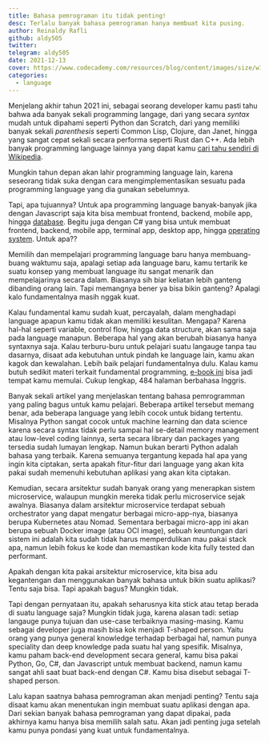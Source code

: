 ```yaml
---
title: Bahasa pemrograman itu tidak penting!
desc: Terlalu banyak bahasa pemrograman hanya membuat kita pusing.
author: Reinaldy Rafli
github: aldy505
twitter:
telegram: aldy505
date: 2021-12-13
cover: https://www.codecademy.com/resources/blog/content/images/size/w1600/2020/08/what-programming-language-should-i-learn.png
categories:
  - language
---
```


Menjelang akhir tahun 2021 ini, sebagai seorang developer kamu pasti tahu bahwa ada banyak sekali programming langage, dari yang secara _syntax_ mudah untuk dipahami seperti Python dan Scratch, dari yang memiliki banyak sekali _parenthesis_ seperti Common Lisp, Clojure, dan Janet, hingga yang sangat cepat sekali secara performa seperti Rust dan C++. Ada lebih banyak programming language lainnya yang dapat kamu [cari tahu sendiri di Wikipedia](https://en.wikipedia.org/wiki/List_of_programming_languages_by_type).

Mungkin tahun depan akan lahir programming language lain, karena seseorang tidak suka dengan cara mengimplementasikan sesuatu pada programming language yang dia gunakan sebelumnya.

Tapi, apa tujuannya? Untuk apa programming language banyak-banyak jika dengan Javascript saja kita bisa membuat frontend, backend, mobile app, hingga [database](https://pouchdb.com/). Begitu juga dengan C# yang bisa untuk membuat frontend, backend, mobile app, terminal app, desktop app, hingga [operating system](https://en.wikipedia.org/wiki/Midori_%28operating_system%29). Untuk apa??

Memilih dan mempelajari programming language baru hanya membuang-buang waktumu saja, apalagi setiap ada language baru, kamu tertarik ke suatu konsep yang membuat language itu sangat menarik dan mempelajarinya secara dalam. Biasanya sih biar keliatan lebih ganteng dibanding orang lain. Tapi memangnya bener ya bisa bikin ganteng? Apalagi kalo fundamentalnya masih nggak kuat.

Kalau fundamental kamu sudah kuat, percayalah, dalam menghadapi language apapun kamu tidak akan memiliki kesulitan. Mengapa? Karena hal-hal seperti variable, control flow, hingga data structure, akan sama saja pada language manapun. Beberapa hal yang akan berubah biasanya hanya syntaxnya saja. Kalau terburu-buru untuk pelajari suatu langauge tanpa tau dasarnya, disaat ada kebutuhan untuk pindah ke language lain, kamu akan kagok dan kewalahan. Lebih baik pelajari fundamentalnya dulu. Kalau kamu butuh sedikit materi terkait fundamental programming, [e-book ini](https://openlibrary-repo.ecampusontario.ca/jspui/bitstream/123456789/692/3/Programming-Fundamentals-1570222270.pdf) bisa jadi tempat kamu memulai. Cukup lengkap, 484 halaman berbahasa Inggris.

Banyak sekali artikel yang menjelaskan tentang bahasa pemrogramman yang paling bagus untuk kamu pelajari. Beberapa artikel tersebut memang benar, ada beberapa language yang lebih cocok untuk bidang tertentu. Misalnya Python sangat cocok untuk machine learning dan data science karena secara syntax tidak perlu sampai hal se-detail memory management atau low-level coding lainnya, serta secara library dan packages yang tersedia sudah lumayan lengkap. Namun bukan berarti Python adalah bahasa yang terbaik. Karena semuanya tergantung kepada hal apa yang ingin kita ciptakan, serta apakah fitur-fitur dari language yang akan kita pakai sudah memenuhi kebutuhan aplikasi yang akan kita ciptakan.

Kemudian, secara arsitektur sudah banyak orang yang menerapkan sistem microservice, walaupun mungkin mereka tidak perlu microservice sejak awalnya. Biasanya dalam arsitektur microservice terdapat sebuah orchestrator yang dapat mengatur berbagai micro-app-nya, biasanya berupa Kubernetes atau Nomad. Sementara berbagai micro-app ini akan berupa sebuah Docker image (atau OCI image), sebuah keuntungan dari sistem ini adalah kita sudah tidak harus memperdulikan mau pakai stack apa, namun lebih fokus ke kode dan memastikan kode kita fully tested dan performant.

Apakah dengan kita pakai arsitektur microservice, kita bisa adu kegantengan dan menggunakan banyak bahasa untuk bikin suatu aplikasi? Tentu saja bisa. Tapi apakah bagus? Mungkin tidak.

Tapi dengan pernyataan itu, apakah seharusnya kita stick atau tetap berada di suatu language saja? Mungkin tidak juga, karena alasan tadi: setiap langauge punya tujuan dan use-case terbaiknya masing-masing. Kamu sebagai developer juga masih bisa kok menjadi T-shaped person. Yaitu orang yang punya general knowledge terhadap berbagai hal, namun punya speciality dan deep knowledge pada suatu hal yang spesifik. Misalnya, kamu paham back-end development secara general, kamu bisa pakai Python, Go, C#, dan Javascript untuk membuat backend, namun kamu sangat ahli saat buat back-end dengan C#. Kamu bisa disebut sebagai T-shaped person.

Lalu kapan saatnya bahasa pemrograman akan menjadi penting? Tentu saja disaat kamu akan menentukan ingin membuat suatu aplikasi dengan apa. Dari sekian banyak bahasa pemrograman yang dapat dipakai, pada akhirnya kamu hanya bisa memilih salah satu. Akan jadi penting juga setelah kamu punya pondasi yang kuat untuk fundamentalnya.
